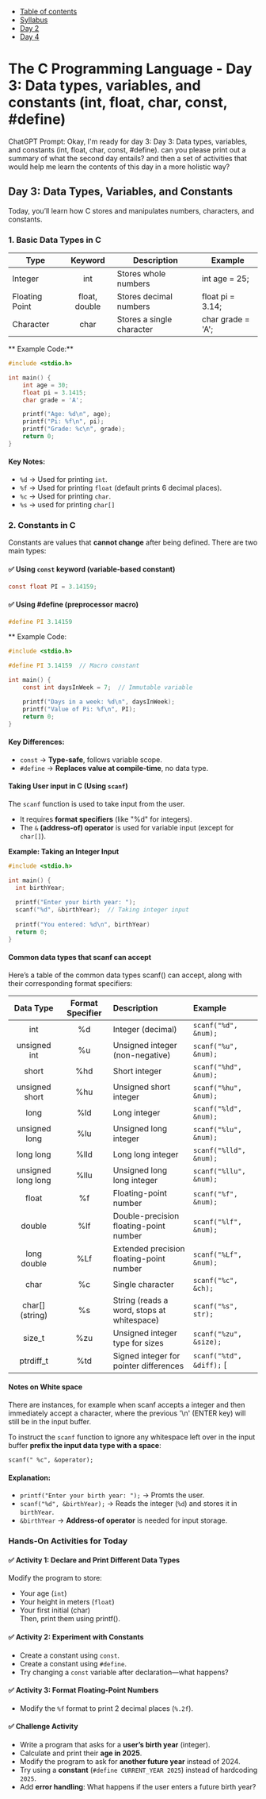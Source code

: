 * [Table of contents](./index.md)  
* [Syllabus](./C-Syllabus.md)  
* [Day 2](./Day_02.md)  
* [Day 4](./Day_04.md)  

# The C Programming Language - Day 3: Data types, variables, and constants (int, float, char, const, #define)

ChatGPT Prompt: Okay,  I'm ready for day 3: Day 3: Data types, variables, and 
constants (int, float, char, const, #define). can you please print out a summary 
of what the second day entails? and then a set of activities that would help me 
learn the contents of this day in a more holistic way?

## Day 3: Data Types, Variables, and Constants
Today, you’ll learn how C stores and manipulates numbers, characters, and constants.

### 1. Basic Data Types in C
| Type           | Keyword       | Description               | Example           |
| ----           | :-----:       | -----------               | -------           |
| Integer        | int           | Stores whole numbers      | int age = 25;     |
| Floating Point | float, double | Stores decimal numbers    | float pi = 3.14;  |
| Character      | char          | Stores a single character | char grade = 'A'; |

** Example Code:**

```c
#include <stdio.h>

int main() {
    int age = 30;
    float pi = 3.1415;
    char grade = 'A';

    printf("Age: %d\n", age);
    printf("Pi: %f\n", pi);
    printf("Grade: %c\n", grade);
    return 0;
}
```

#### **Key Notes:**
* `%d` → Used for printing `int`.
* `%f` → Used for printing `float` (default prints 6 decimal places).
* `%c` → Used for printing `char`.
* `%s` -> used for printing `char[]`

### 2. Constants in C
Constants are values that **cannot change** after being defined. There are two main types:  
#### ✅ **Using `const` keyword (variable-based constant)**
```c
const float PI = 3.14159;  
```

#### ✅ **Using #define (preprocessor macro)**
```c
#define PI 3.14159
```
** Example Code:

```c
#include <stdio.h>

#define PI 3.14159  // Macro constant

int main() {
    const int daysInWeek = 7;  // Immutable variable

    printf("Days in a week: %d\n", daysInWeek);
    printf("Value of Pi: %f\n", PI);
    return 0;
}
```

#### **Key Differences:**
* `const` → **Type-safe**, follows variable scope.
* `#define` → **Replaces value at compile-time**, no data type.

#### Taking User input in C (Using `scanf`)
The `scanf` function is used to take input from the user.
* It requires **format specifiers** (like "%d" for integers).
* The `&` **(address-of) operator** is used for variable input (except for `char[]`).

**Example: Taking an Integer Input**
```c
#include <stdio.h>

int main() {
  int birthYear;
  
  printf("Enter your birth year: ");
  scanf("%d", &birthYear);  // Taking integer input
  
  printf("You entered: %d\n", birthYear)
  return 0;
}
```

#### Common data types that scanf can accept

Here’s a table of the common data types scanf() can accept, along with their corresponding format specifiers:

| Data Type          | Format Specifier | Description                                | Example                |
| :-------:          | :--------------: | :----------                                | :------                |
| int                | %d               | Integer (decimal)                          | `scanf("%d", &num);`   |
| unsigned int       | %u               | Unsigned integer (non-negative)            | `scanf("%u", &num);`   |
| short              | %hd              | Short integer                              | `scanf("%hd", &num);`  |
| unsigned short     | %hu              | Unsigned short integer                     | `scanf("%hu", &num);`  |
| long               | %ld              | Long integer                               | `scanf("%ld", &num);`  |
| unsigned long      | %lu              | Unsigned long integer                      | `scanf("%lu", &num);`  |
| long long          | %lld             | Long long integer                          | `scanf("%lld", &num);` |
| unsigned long long | %llu             | Unsigned long long integer                 | `scanf("%llu", &num);` |
| float              | %f               | Floating-point number                      | `scanf("%f", &num);`   |
| double             | %lf              | Double-precision floating-point number     | `scanf("%lf", &num);`  |
| long double        | %Lf              | Extended precision floating-point number   | `scanf("%Lf", &num);`  |
| char               | %c               | Single character                           | `scanf("%c", &ch);`    |
| char[] (string)    | %s               | String (reads a word, stops at whitespace) | `scanf("%s", str);`    |
| size_t             | %zu              | Unsigned integer type for sizes            | `scanf("%zu", &size);` |
| ptrdiff_t          | %td              | Signed integer for pointer differences     | `scanf("%td", &diff);` [|](|)

#### **Notes on White space**  
There are instances, for example when scanf accepts a integer and then 
immediately accept a character, where the previous '\n' (ENTER key) will
still be in the input buffer.

To instruct the `scanf` function to ignore any whitespace left over in the
input buffer **prefix the input data type with a space**:
```
scanf(" %c", &operator);
```

#### **Explanation:**
* `printf("Enter your birth year: ");` -> Promts the user.
* `scanf("%d", &birthYear);` -> Reads the integer (`%d`) and stores it in `birthYear`.
* `&birthYear` -> **Address-of operator** is needed for input storage.

### **Hands-On Activities for Today**  
#### ✅ **Activity 1: Declare and Print Different Data Types**  
Modify the program to store:
* Your age (`int`)
* Your height in meters (`float`)
* Your first initial (char)  
  Then, print them using printf().

#### ✅ **Activity 2: Experiment with Constants**
* Create a constant using `const`.
* Create a constant using `#define`.
* Try changing a `const` variable after declaration—what happens?

#### ✅ **Activity 3: Format Floating-Point Numbers**  
* Modify the `%f` format to print 2 decimal places (`%.2f`).

#### ✅ Challenge Activity
* Write a program that asks for a **user’s birth year** (integer).
* Calculate and print their **age in 2025**.
* Modify the program to ask for **another future year** instead of 2024.
* Try using a **constant** (`#define CURRENT_YEAR 2025`) instead of hardcoding `2025`.
* Add **error handling**: What happens if the user enters a future birth year?
